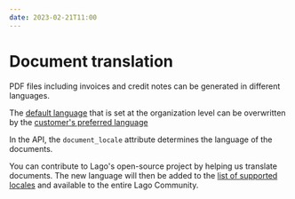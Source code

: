 ```yaml
---
date: 2023-02-21T11:00
---
```


# Document translation
PDF files including invoices and credit notes can be generated in different languages.

The [default language](../docs/guide/invoicing/download-invoices#translate-invoices) that is set at the organization level can be overwritten by the [customer's preferred language](../docs/guide/06_customers/invoice_customer.md#preferred-language)

In the API, the `document_locale` attribute determines the language of the documents.

You can contribute to Lago's open-source project by helping us translate documents. The new language will then be added to the [list of supported locales](../docs/api/resources/locales) and available to the entire Lago Community.